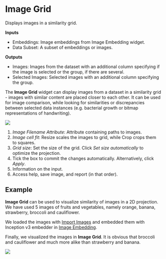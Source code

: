 Image Grid
==========

Displays images in a similarity grid.

**Inputs**

- Embeddings: Image embeddings from Image Embedding widget.
- Data Subset: A subset of embeddings or images.

**Outputs**

- Images: Images from the dataset with an additional column specifying if the image is selected or the group, if there are several.
- Selected Images: Selected images with an additional column specifying the group.

The **Image Grid** widget can display images from a dataset in a similarity grid - images with similar content are placed closer to each other. It can be used for image comparison, while looking for similarities or discrepancies between selected data instances (e.g. bacterial growth or bitmap representations of handwriting).

![](images/ImageGrid-stamped.png)

1. *Image Filename Attribute*: Attribute containing paths to images.
2. *Image cell fit*: Resize scales the images to grid, while Crop crops them to squares.
3. *Grid size*: Set the size of the grid. Click *Set size automatically* to optimize the projection.
4. Tick the box to commit the changes automatically. Alternatively, click *Apply*.
5. Information on the input.
6. Access help, save image, and report (in that order).

Example
-------

**Image Grid** can be used to visualize similarity of images in a 2D projection. We have used 5 images of fruits and vegetables, namely orange, banana, strawberry, broccoli and cauliflower.

We loaded the images with [Import Images](importimages.md) and embedded them with Inception v3 embedder in [Image Embedding](imageembedding.md).

Finally, we visualized the images in **Image Grid**. It is obvious that broccoli and cauliflower and much more alike than strawberry and banana.

![](images/ImageGrid-Example.png)
